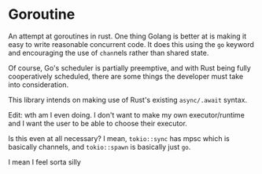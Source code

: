 # Goroutine

An attempt at goroutines in rust. One thing Golang is better at is making it easy to write reasonable concurrent code. It does this using the `go` keyword and encouraging the use of `chan`nels rather than shared state.

Of course, Go's scheduler is partially preemptive, and with Rust being fully cooperatively scheduled, there are some things the developer must take into consideration.

This library intends on making use of Rust's existing `async/.await` syntax.


Edit: wth am I even doing. I don't want to make my own executor/runtime and I want the user to be able to choose their executor.

Is this even at all necessary? I mean, `tokio::sync` has mpsc which is basically channels, and `tokio::spawn` is basically just `go`.

I mean I feel sorta silly